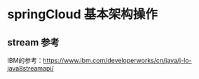 # springCloud 基本架构操作
## stream 参考
IBM的参考：https://www.ibm.com/developerworks/cn/java/j-lo-java8streamapi/

